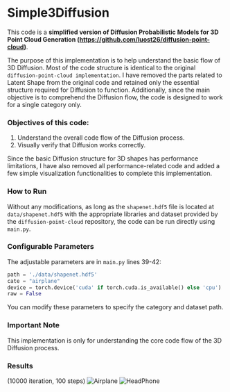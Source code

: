 
# Simple3Diffusion

This code is a **simplified version of Diffusion Probabilistic Models for 3D Point Cloud Generation (**https://github.com/luost26/diffusion-point-cloud**)**.

The purpose of this implementation is to help understand the basic flow of 3D Diffusion. Most of the code structure is identical to the original `diffusion-point-cloud implementation`. 
I have removed the parts related to Latent Shape from the original code and retained only the essential structure required for Diffusion to function.
Additionally, since the main objective is to comprehend the Diffusion flow, the code is designed to work for a single category only.
### Objectives of this code:

1. Understand the overall code flow of the Diffusion process.
2. Visually verify that Diffusion works correctly.

Since the basic Diffusion structure for 3D shapes has performance limitations, I have also removed all performance-related code and added a few simple visualization functionalities to complete this implementation.

### How to Run

Without any modifications, as long as the `shapenet.hdf5` file is located at `data/shapenet.hdf5`
with the appropriate libraries and dataset provided by the `diffusion-point-cloud` repository, 
the code can be run directly using `main.py`.

### Configurable Parameters

The adjustable parameters are in `main.py` lines 39-42:

```python
path = './data/shapenet.hdf5'
cate = "airplane"
device = torch.device('cuda' if torch.cuda.is_available() else 'cpu')
raw = False
```

You can modify these parameters to specify the category and dataset path.

### Important Note

This implementation is only for understanding the core code flow of the 3D Diffusion process.

### Results
(10000 iteration, 100 steps)
![Airplane](gifs/res_plane.gif)
![HeadPhone](gifs/res_headphone.gif)